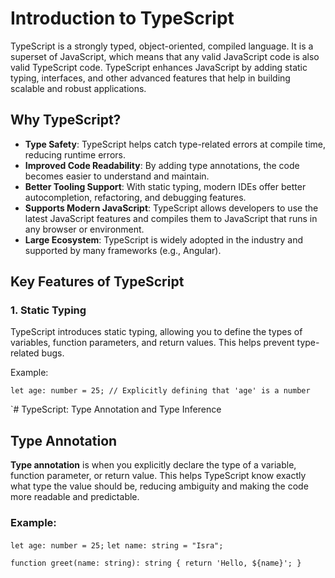 # Introduction to TypeScript

TypeScript is a strongly typed, object-oriented, compiled language. It is a superset of JavaScript, which means that any valid JavaScript code is also valid TypeScript code. TypeScript enhances JavaScript by adding static typing, interfaces, and other advanced features that help in building scalable and robust applications.

## Why TypeScript?
- **Type Safety**: TypeScript helps catch type-related errors at compile time, reducing runtime errors.
- **Improved Code Readability**: By adding type annotations, the code becomes easier to understand and maintain.
- **Better Tooling Support**: With static typing, modern IDEs offer better autocompletion, refactoring, and debugging features.
- **Supports Modern JavaScript**: TypeScript allows developers to use the latest JavaScript features and compiles them to JavaScript that runs in any browser or environment.
- **Large Ecosystem**: TypeScript is widely adopted in the industry and supported by many frameworks (e.g., Angular).

## Key Features of TypeScript

### 1. **Static Typing**
TypeScript introduces static typing, allowing you to define the types of variables, function parameters, and return values. This helps prevent type-related bugs.

Example:

`let age: number = 25; // Explicitly defining that 'age' is a number`

`# TypeScript: Type Annotation and Type Inference

## Type Annotation
**Type annotation** is when you explicitly declare the type of a variable, function parameter, or return value. This helps TypeScript know exactly what type the value should be, reducing ambiguity and making the code more readable and predictable.

### Example:

`let age: number = 25;`
`let name: string = "Isra";`

`function greet(name: string): string {
  return 'Hello, ${name}';
}`
